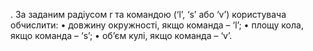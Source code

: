 . За заданим радіусом r та командою (‘l’, ‘s’ або ‘v’) користувача обчислити:
• довжину окружності, якщо команда – ‘l’;
• площу кола, якщо команда – ‘s’;
• об’єм кулі, якщо команда – ‘v’.
